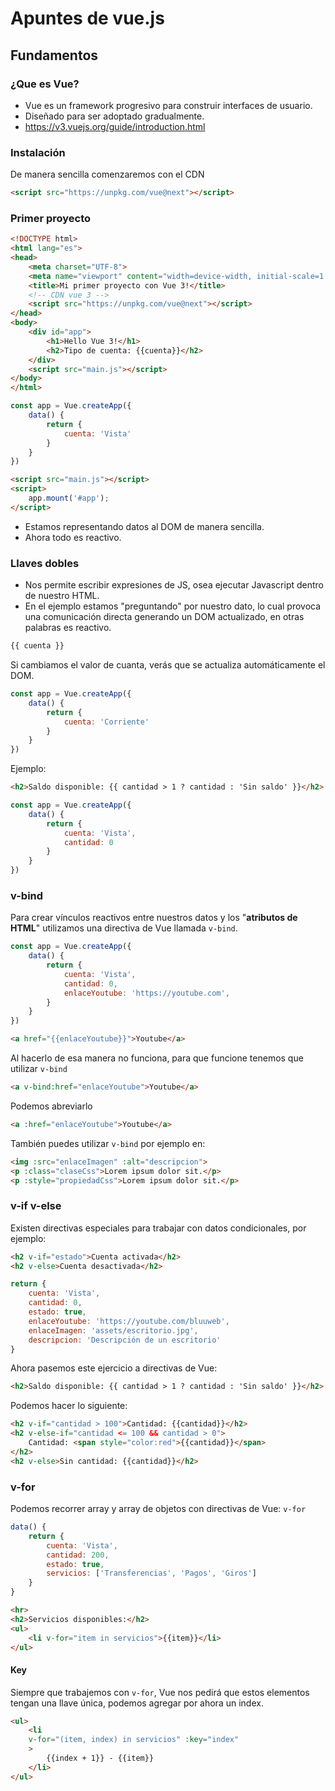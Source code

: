 # Apuntes de vue.js

## Fundamentos

### ¿Que es Vue?

- Vue es un framework progresivo para construir interfaces de usuario.
- Diseñado para ser adoptado gradualmente.
- <https://v3.vuejs.org/guide/introduction.html>

### Instalación

De manera sencilla comenzaremos con el CDN

```HTML
<script src="https://unpkg.com/vue@next"></script>
```

### Primer proyecto

```HTML
<!DOCTYPE html>
<html lang="es">
<head>
    <meta charset="UTF-8">
    <meta name="viewport" content="width=device-width, initial-scale=1.0">
    <title>Mi primer proyecto con Vue 3!</title>
    <!-- CDN vue 3 -->
    <script src="https://unpkg.com/vue@next"></script>
</head>
<body>
    <div id="app">
        <h1>Hello Vue 3!</h1>
        <h2>Tipo de cuenta: {{cuenta}}</h2>
    </div>
    <script src="main.js"></script>
</body>
</html>
```

```javascript
const app = Vue.createApp({
    data() {
        return {
            cuenta: 'Vista'
        }
    }
})
```

```HTML
<script src="main.js"></script>
<script>
    app.mount('#app');
</script>
```

- Estamos representando datos al DOM de manera sencilla.
- Ahora todo es reactivo.

### Llaves dobles

- Nos permite escribir expresiones de JS, osea ejecutar Javascript dentro de nuestro HTML.
- En el ejemplo estamos "preguntando" por nuestro dato, lo cual provoca una comunicación directa generando un DOM actualizado, en otras palabras es reactivo.

```JavaScript
{{ cuenta }}
```

Si cambiamos el valor de cuanta, verás que se actualiza automáticamente el DOM.

```javascript
const app = Vue.createApp({
    data() {
        return {
            cuenta: 'Corriente'
        }
    }
})
```

Ejemplo:

```HTML
<h2>Saldo disponible: {{ cantidad > 1 ? cantidad : 'Sin saldo' }}</h2>
```

```javascript
const app = Vue.createApp({
    data() {
        return {
            cuenta: 'Vista',
            cantidad: 0
        }
    }
})
```

### v-bind

Para crear vínculos reactivos entre nuestros datos y los "**atributos de HTML**" utilizamos una directiva de Vue llamada `v-bind`.

```javascript
const app = Vue.createApp({
    data() {
        return {
            cuenta: 'Vista',
            cantidad: 0,
            enlaceYoutube: 'https://youtube.com',
        }
    }
})
```

```html
<a href="{{enlaceYoutube}}">Youtube</a>
```

Al hacerlo de esa manera no funciona, para que funcione tenemos que utilizar `v-bind`

```html
<a v-bind:href="enlaceYoutube">Youtube</a>
```

Podemos abreviarlo

```html
<a :href="enlaceYoutube">Youtube</a>
```

También puedes utilizar `v-bind` por ejemplo en:

```html
<img :src="enlaceImagen" :alt="descripcion">
<p :class="claseCss">Lorem ipsum dolor sit.</p>
<p :style="propiedadCss">Lorem ipsum dolor sit.</p>
```

### v-if v-else

Existen directivas especiales para trabajar con datos condicionales, por ejemplo:

```html
<h2 v-if="estado">Cuenta activada</h2>
<h2 v-else>Cuenta desactivada</h2>
```

```javascript
return {
    cuenta: 'Vista',
    cantidad: 0,
    estado: true,
    enlaceYoutube: 'https://youtube.com/bluuweb',
    enlaceImagen: 'assets/escritorio.jpg',
    descripcion: 'Descripción de un escritorio'
}
```

Ahora pasemos este ejercicio a directivas de Vue:

```html
<h2>Saldo disponible: {{ cantidad > 1 ? cantidad : 'Sin saldo' }}</h2>
```

Podemos hacer lo siguiente:

```html
<h2 v-if="cantidad > 100">Cantidad: {{cantidad}}</h2>
<h2 v-else-if="cantidad <= 100 && cantidad > 0">
    Cantidad: <span style="color:red">{{cantidad}}</span>
</h2>
<h2 v-else>Sin cantidad: {{cantidad}}</h2>
```

### v-for

Podemos recorrer array y array de objetos con directivas de Vue: `v-for`

```javascript
data() {
    return {
        cuenta: 'Vista',
        cantidad: 200,
        estado: true,
        servicios: ['Transferencias', 'Pagos', 'Giros']
    }
}
```

```html
<hr>
<h2>Servicios disponibles:</h2>
<ul>
    <li v-for="item in servicios">{{item}}</li>
</ul>
```

#### Key

Siempre que trabajemos con `v-for`, Vue nos pedirá que estos elementos tengan una llave única, podemos agregar por ahora un index.

```html
<ul>
    <li 
    v-for="(item, index) in servicios" :key="index"
    >
        {{index + 1}} - {{item}}
    </li>
</ul>
```